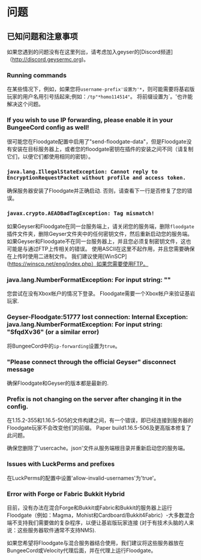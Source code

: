 # 问题

## 已知问题和注意事项

如果您遇到的问题没有在这里列出，请考虑加入geyser的[Discord频道]（http://discord.geysermc.org)。

### Running commands

在某些情况下，例如，如果您将`username-prefix'设置为'*`，则可能需要将基岩版玩家的用户名用引号括起来;例如：`/tp"*homo114514"`。 将前缀设置为`。'也许能解决这个问题。

### If you wish to use IP forwarding, please enable it in your BungeeCord config as well!

很可能您在Floodgate配置中启用了"send-floodgate-data"，但是Floodgate没有安装在目标服务器上，或者您的floodgate密钥在插件的安装之间不同（请复制它们，以便它们都使用相同的密钥）。

### `java.lang.IllegalStateException: Cannot reply to EncryptionRequestPacket without profile and access token.`

确保服务器安装了Floodgate并正确启动. 否则，请查看下一行是否修复了您的错误。

### `javax.crypto.AEADBadTagException: Tag mismatch!`

如果Geyser和Floodgate在同一台服务端上，请关闭您的服务端，删除`floodgate`插件文件夹，删除Geyser文件夹中的任何密钥文件，然后重新启动您的服务端。 如果Geyser和Floodgate不在同一台服务器上，并且您必须复制密钥文件，这也可能是与通过FTP上传相关的错误。 使用ASCII在这里不起作用，并且您需要确保在上传时使用二进制文件。 我们建议使用[WinSCP](https://winscp.net/eng/index.php）如果您需要使用FTP。

### java.lang.NumberFormatException: For input string: ""

您尝试在没有Xbox帐户的情况下登录。 Floodgate需要一个Xbox帐户来验证基岩玩家.

### Geyser-Floodgate:51777 lost connection: Internal Exception: java.lang.NumberFormatException: For input string: "SfqdXv36" (or a similar error)

将BungeeCord中的`ip-forwarding`设置为`true`。

### "Please connect through the official Geyser" disconnect message

确保Floodgate和Geyser的版本都是最新的.

### Prefix is not changing on the server after changing it in the config.

在1.15.2-355和1.16.5-505的文件构建之间，有一个错误，即已经连接到服务器的Floodgate玩家不会改变他们的前缀。 Paper build1.16.5-506及更高版本修复了此问题。

确保您删除了'usercache。json'文件从服务端根目录并重新启动您的服务端。

### Issues with LuckPerms and prefixes

在LuckPerms的配置中设置'allow-invalid-usernames'为'true'。

### Error with Forge or Fabric Bukkit Hybrid

目前，没有办法在混合Forge和Bukkit或Fabric和Bukkit的服务器上运行Floodgate（例如：Magma，Mohist和Cardboard/Bukkit4Fabric）-大多数混合端不支持我们需要做的复杂程序，以便让基岩版玩家连接 (对于有技术头脑的人来说：这些服务器软件通常不支持NMS).

如果您希望将Floodgate与混合服务器结合使用，我们建议将这些服务器放在BungeeCord或Velocity代理后面，并在代理上运行Floodgate。
